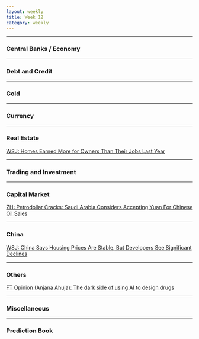 ```yaml
---
layout: weekly
title: Week 12
category: weekly
---
```


---
### Central Banks / Economy

---
### Debt and Credit

---
### Gold

---
### Currency

---
### Real Estate

[WSJ: Homes Earned More for Owners Than Their Jobs Last Year](
https://www.wsj.com/articles/homes-earned-more-for-owners-than-their-jobs-last-year-11647518400)

---
### Trading and Investment

---
### Capital Market

[ZH: Petrodollar Cracks: Saudi Arabia Considers Accepting Yuan For Chinese Oil Sales](
https://www.zerohedge.com/markets/petrodollar-cracks-saudi-arabia-considers-accepting-yuan-chinese-oil-sales)

---
### China

[WSJ: China Says Housing Prices Are Stable, But Developers See Significant Declines](
https://archive.is/Kimza)

---
### Others

[FT Opinion (Anjana Ahuja): The dark side of using AI to design drugs](
https://www.ft.com/content/43102ee8-bee0-4803-bc51-4a313f04d550)



---
### Miscellaneous

---
### Prediction Book
